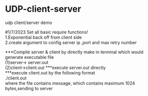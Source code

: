 # UDP-client-server
udp client/server demo

#1/7/2023 Set all basic require functions!  
1.Exponential back off from client side  
2.create argument to config server ip ,port and max retry number

***Compile server & client by directly make in terminal which would generate executable file  
  (1)server-> server.out  
  (2)client->client.out 
***execute server.out directly  
***execute client.out by the following format  
   ./client.out <server ip address> <server port> <number of max retry>  
   where the file contains message, which contains maximum 1024 bytes,sending to server 

